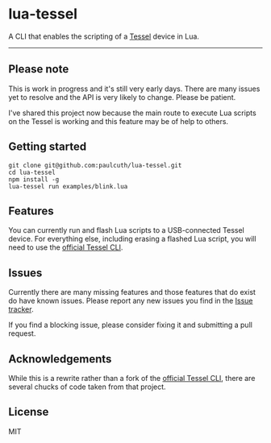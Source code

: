 # lua-tessel
A CLI that enables the scripting of a [Tessel](https://tessel.io/) device in Lua.

---


## Please note
This is work in progress and it's still very early days. There are many issues yet to resolve and the API is very likely to change. Please be patient.

I've shared this project now because the main route to execute Lua scripts on the Tessel is working and this feature may be of help to others.



## Getting started
```shell
git clone git@github.com:paulcuth/lua-tessel.git
cd lua-tessel
npm install -g
lua-tessel run examples/blink.lua
```


## Features
You can currently run and flash Lua scripts to a USB-connected Tessel device. For everything else, including erasing a flashed Lua script, you will need to use the [official Tessel CLI](https://github.com/tessel/cli).



## Issues
Currently there are many missing features and those features that do exist do have known issues. Please report any new issues you find in the [Issue tracker](https://github.com/paulcuth/lua-tessel/issues).

If you find a blocking issue, please consider fixing it and submitting a pull request.



## Acknowledgements
While this is a rewrite rather than a fork of the [official Tessel CLI](https://github.com/tessel/cli), there are several chucks of code taken from that project.


## License

MIT

